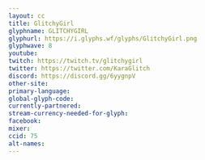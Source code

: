 ```yaml
---
layout: cc
title: GlitchyGirl
glyphname: GLITCHYGIRL
glyphurl: https://i.glyphs.wf/glyphs/GlitchyGirl.png
glyphwave: 8
youtube: 
twitch: https://twitch.tv/glitchygirl
twitter: https://twitter.com/KaraGlitch
discord: https://discord.gg/6yygnpV
other-site: 
primary-language: 
global-glyph-code: 
currently-partnered: 
stream-currency-needed-for-glyph: 
facebook: 
mixer: 
ccid: 75
alt-names: 
---
```


